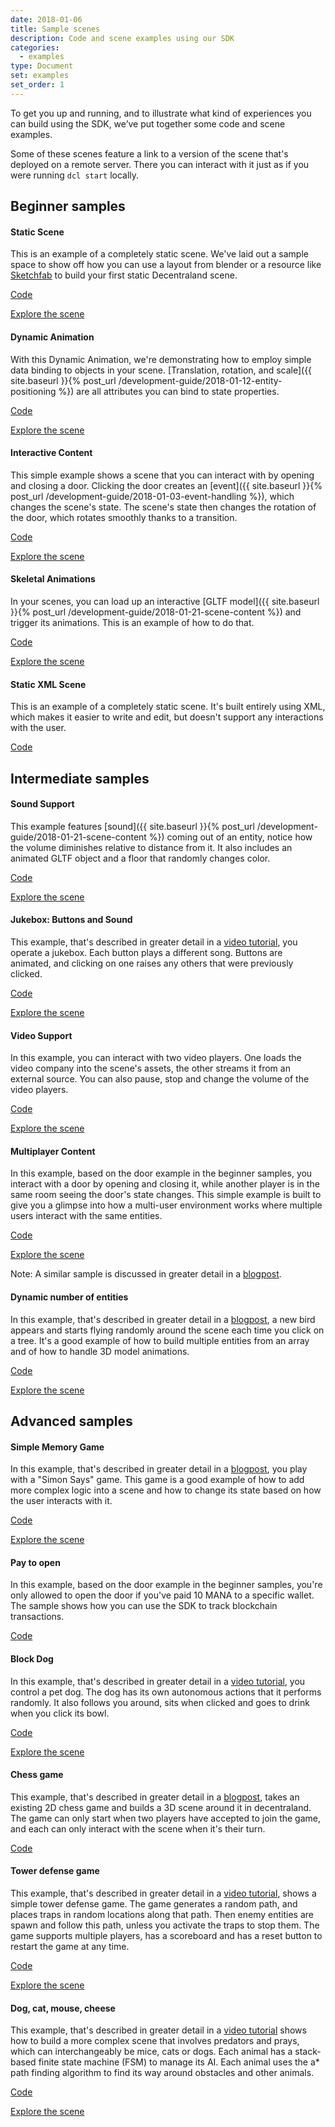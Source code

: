 ```yaml
---
date: 2018-01-06
title: Sample scenes
description: Code and scene examples using our SDK
categories:
  - examples
type: Document
set: examples
set_order: 1
---
```


To get you up and running, and to illustrate what kind of experiences you can build using the SDK, we’ve put together some code and scene examples.

Some of these scenes feature a link to a version of the scene that's deployed on a remote server. There you can interact with it just as if you were running `dcl start` locally.

## Beginner samples

#### Static Scene

This is an example of a completely static scene. We've laid out a sample space to show off how you can use a layout from blender or a resource like [Sketchfab](https://sketchfab.com/) to build your first static Decentraland scene.

[Code](https://github.com/decentraland/sample-scene-static)

[Explore the scene](https://dcl-project-aobsbnmsdl.now.sh/?position=0%2C-1)

#### Dynamic Animation

With this Dynamic Animation, we're demonstrating how to employ simple data binding to objects in your scene. [Translation, rotation, and scale]({{ site.baseurl }}{% post_url /development-guide/2018-01-12-entity-positioning %}) are all attributes you can bind to state properties.

[Code](https://github.com/decentraland/sample-scene-dynamic-animation)

[Explore the scene](https://dcl-project-fkmccoyvhb.now.sh/?position=0%2C-1)

#### Interactive Content

This simple example shows a scene that you can interact with by opening and closing a door. Clicking the door creates an [event]({{ site.baseurl }}{% post_url /development-guide/2018-01-03-event-handling %}), which changes the scene's state. The scene's state then changes the rotation of the door, which rotates smoothly thanks to a transition.

[Code](https://github.com/decentraland/sample-scene-script)

[Explore the scene](https://dcl-project-inksbqgcjj.now.sh/?position=-41%2C-113)

#### Skeletal Animations

In your scenes, you can load up an interactive [GLTF model]({{ site.baseurl }}{% post_url /development-guide/2018-01-21-scene-content %}) and trigger its animations. This is an example of how to do that.

[Code](https://github.com/decentraland/sample-scene-skeletal-animation)

[Explore the scene](https://dcl-project-tiroqwvfop.now.sh/?position=0%2C1)

#### Static XML Scene

This is an example of a completely static scene. It's built entirely using XML, which makes it easier to write and edit, but doesn't support any interactions with the user.

[Code](https://github.com/decentraland/sample-scene-static-xml)

## Intermediate samples

#### Sound Support

This example features [sound]({{ site.baseurl }}{% post_url /development-guide/2018-01-21-scene-content %}) coming out of an entity, notice how the volume diminishes relative to distance from it. It also includes an animated GLTF object and a floor that randomly changes color.

[Code](https://github.com/decentraland/sample-scene-sound-support)

[Explore the scene](https://dcl-project-lolxizhsmy.now.sh/?position=-1%2C-1)

#### Jukebox: Buttons and Sound

This example, that's described in greater detail in a [video tutorial](https://steemit.com/tutorial/@hardlydifficult/decentraland-tutorial-creating-a-music-jukebox), you operate a jukebox. Each button plays a different song. Buttons are animated, and clicking on one raises any others that were previously clicked.

[Code](https://github.com/decentraland/sample-scene-jukebox)

[Explore the scene](https://dcl-project-nvahvjzeiz.now.sh/?position=42%2C42)

#### Video Support

In this example, you can interact with two video players. One loads the video company into the scene's assets, the other streams it from an external source. You can also pause, stop and change the volume of the video players.

[Code](https://github.com/decentraland/sample-scene-video-support)

[Explore the scene](https://dcl-project-ffueiuubku.now.sh/?position=0%2C-1)

#### Multiplayer Content

In this example, based on the door example in the beginner samples, you interact with a door by opening and closing it, while another player is in the same room seeing the door's state changes. This simple example is built to give you a glimpse into how a multi-user environment works where multiple users interact with the same entities.

[Code](https://github.com/decentraland/sample-scene-server)

[Explore the scene](https://dcl-project-fprfrtlboa.now.sh/?position=0%2C0)

Note: A similar sample is discussed in greater detail in a [blogpost](https://blog.decentraland.org/sdk-highlight-building-an-underwater-landscape-5bfcce73ff35).

#### Dynamic number of entities

In this example, that's described in greater detail in a [blogpost](https://blog.decentraland.org/developer-tutorial-creating-a-dynamic-flock-of-hummingbirds-8c2cd41f8296), a new bird appears and starts flying randomly around the scene each time you click on a tree. It's a good example of how to build multiple entities from an array and of how to handle 3D model animations.

[Code](https://github.com/decentraland/sample-scene-array-of-entities/blob/master/README.md)

[Explore the scene](https://dcl-project-xdoolmuwqt.now.sh/?position=0%2C-1)

## Advanced samples

#### Simple Memory Game

In this example, that's described in greater detail in a [blogpost](https://blog.decentraland.org/building-a-memory-game-using-decentralands-sdk-87ee35968f8d), you play with a "Simon Says" game. This game is a good example of how to add more complex logic into a scene and how to change its state based on how the user interacts with it.

[Code](https://github.com/decentraland/sample-scene-memory-game)

[Explore the scene](https://dcl-project-asliohkpyt.now.sh/?position=0%2C0)

#### Pay to open

In this example, based on the door example in the beginner samples, you're only allowed to open the door if you've paid 10 MANA to a specific wallet. The sample shows how you can use the SDK to track blockchain transactions.

[Code](https://github.com/decentraland/sample-scene-payments)

#### Block Dog

In this example, that's described in greater detail in a [video tutorial](https://steemit.com/tutorial/@hardlydifficult/decentraland-tutorial-basic-ai-with-block-dog), you control a pet dog. The dog has its own autonomous actions that it performs randomly. It also follows you around, sits when clicked and goes to drink when you click its bowl.

[Code](https://github.com/decentraland/sample-scene-Block-Dog)

[Explore the scene](https://dcl-project-yffwbatldi.now.sh/?position=42%2C42)

#### Chess game

This example, that's described in greater detail in a [blogpost](https://blog.decentraland.org/developer-tutorial-port-a-redux-chess-game-to-decentraland-49f509b2eba6), takes an existing 2D chess game and builds a 3D scene around it in decentraland. The game can only start when two players have accepted to join the game, and each can only interact with the scene when it's their turn.

[Code](https://github.com/cazala/decentraland-redux-chess-app)

#### Tower defense game

This example, that's described in greater detail in a [video tutorial](https://steemit.com/tutorial/@hardlydifficult/decentraland-tutorial-a-simple-tower-defense-game), shows a simple tower defense game. The game generates a random path, and places traps in random locations along that path. Then enemy entities are spawn and follow this path, unless you activate the traps to stop them. The game supports multiple players, has a scoreboard and has a reset button to restart the game at any time.

[Code](https://github.com/decentraland/sample-scene-tower-defense-game)

[Explore the scene](https://dcl-project-iavfhvaswv.now.sh/?position=0%2C-1)

#### Dog, cat, mouse, cheese

This example, that's described in greater detail in a [video tutorial](https://steemit.com/tutorial/@hardlydifficult/decentraland-tutorial-dog-cat-mouse-cheese-using-a-fsm) shows how to build a more complex scene that involves predators and prays, which can interchangeably be mice, cats or dogs. Each animal has a stack-based finite state machine (FSM) to manage its AI. Each animal uses the a\* path finding algorithm to find its way around obstacles and other animals.

[Code](https://github.com/decentraland/sample-scene-dog-cat-mouse-cheese)

[Explore the scene](https://dcl-project-bfvkjmdtyf.now.sh/?position=42%2C43)
